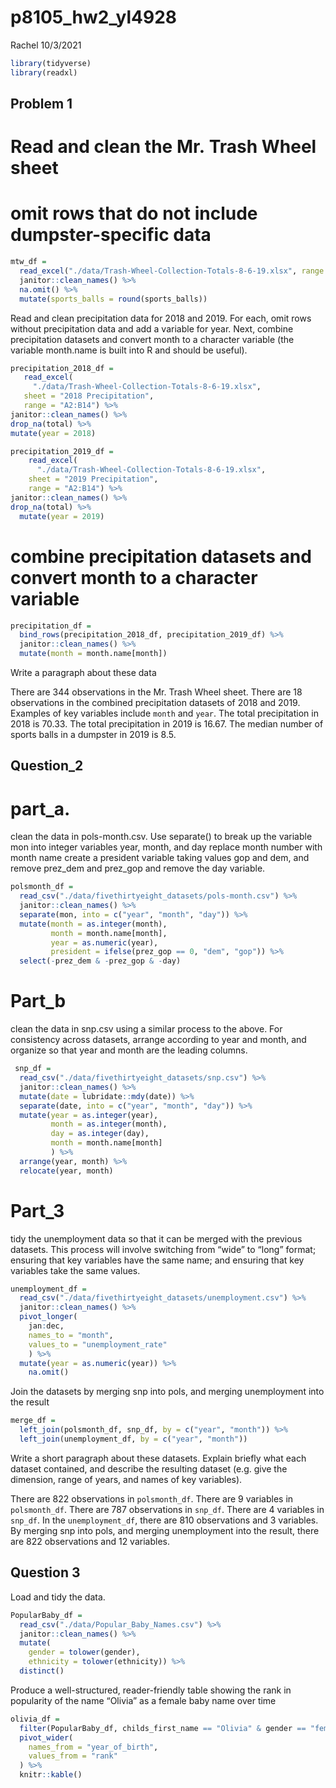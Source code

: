 p8105\_hw2\_yl4928
================
Rachel
10/3/2021

``` r
library(tidyverse)
library(readxl)
```

## Problem 1

# Read and clean the Mr. Trash Wheel sheet

# omit rows that do not include dumpster-specific data

``` r
mtw_df = 
  read_excel("./data/Trash-Wheel-Collection-Totals-8-6-19.xlsx", range = "A2:N408") %>% 
  janitor::clean_names() %>% 
  na.omit() %>% 
  mutate(sports_balls = round(sports_balls))
```

Read and clean precipitation data for 2018 and 2019. For each, omit rows
without precipitation data and add a variable for year. Next, combine
precipitation datasets and convert month to a character variable (the
variable month.name is built into R and should be useful).

``` r
precipitation_2018_df = 
   read_excel(
     "./data/Trash-Wheel-Collection-Totals-8-6-19.xlsx",
   sheet = "2018 Precipitation",
   range = "A2:B14") %>% 
janitor::clean_names() %>%
drop_na(total) %>%
mutate(year = 2018)
```

``` r
precipitation_2019_df = 
    read_excel(
      "./data/Trash-Wheel-Collection-Totals-8-6-19.xlsx",
    sheet = "2019 Precipitation",
    range = "A2:B14") %>% 
janitor::clean_names() %>% 
drop_na(total) %>% 
  mutate(year = 2019)
```

# combine precipitation datasets and convert month to a character variable

``` r
precipitation_df = 
  bind_rows(precipitation_2018_df, precipitation_2019_df) %>%
  janitor::clean_names() %>% 
  mutate(month = month.name[month])
```

Write a paragraph about these data

There are 344 observations in the Mr. Trash Wheel sheet. There are 18
observations in the combined precipitation datasets of 2018 and 2019.
Examples of key variables include `month` and `year`. The total
precipitation in 2018 is 70.33. The total precipitation in 2019 is
16.67. The median number of sports balls in a dumpster in 2019 is 8.5.

## Question\_2

# part\_a.

clean the data in pols-month.csv. Use separate() to break up the
variable mon into integer variables year, month, and day replace month
number with month name create a president variable taking values gop and
dem, and remove prez\_dem and prez\_gop and remove the day variable.

``` r
polsmonth_df = 
  read_csv("./data/fivethirtyeight_datasets/pols-month.csv") %>% 
  janitor::clean_names() %>% 
  separate(mon, into = c("year", "month", "day")) %>% 
  mutate(month = as.integer(month),
         month = month.name[month],
         year = as.numeric(year),
         president = ifelse(prez_gop == 0, "dem", "gop")) %>% 
  select(-prez_dem & -prez_gop & -day)
```

# Part\_b

clean the data in snp.csv using a similar process to the above. For
consistency across datasets, arrange according to year and month, and
organize so that year and month are the leading columns.

``` r
 snp_df = 
  read_csv("./data/fivethirtyeight_datasets/snp.csv") %>% 
  janitor::clean_names() %>% 
  mutate(date = lubridate::mdy(date)) %>% 
  separate(date, into = c("year", "month", "day")) %>% 
  mutate(year = as.integer(year),
         month = as.integer(month),
         day = as.integer(day),
         month = month.name[month]
         ) %>% 
  arrange(year, month) %>% 
  relocate(year, month)
```

# Part\_3

tidy the unemployment data so that it can be merged with the previous
datasets. This process will involve switching from “wide” to “long”
format; ensuring that key variables have the same name; and ensuring
that key variables take the same values.

``` r
unemployment_df = 
  read_csv("./data/fivethirtyeight_datasets/unemployment.csv") %>% 
  janitor::clean_names() %>%
  pivot_longer(
    jan:dec,
    names_to = "month", 
    values_to = "unemployment_rate"
    ) %>% 
  mutate(year = as.numeric(year)) %>% 
    na.omit()
```

Join the datasets by merging snp into pols, and merging unemployment
into the result

``` r
merge_df =
  left_join(polsmonth_df, snp_df, by = c("year", "month")) %>%
  left_join(unemployment_df, by = c("year", "month"))
```

Write a short paragraph about these datasets. Explain briefly what each
dataset contained, and describe the resulting dataset (e.g. give the
dimension, range of years, and names of key variables).

There are 822 observations in `polsmonth_df`. There are 9 variables in
`polsmonth_df`. There are 787 observations in `snp_df`. There are 4
variables in `snp_df`. In the `unemployment_df`, there are 810
observations and 3 variables. By merging snp into pols, and merging
unemployment into the result, there are 822 observations and 12
variables.

## Question 3

Load and tidy the data.

``` r
PopularBaby_df = 
  read_csv("./data/Popular_Baby_Names.csv") %>%
  janitor::clean_names() %>% 
  mutate(
    gender = tolower(gender),
    ethnicity = tolower(ethnicity)) %>% 
  distinct()
```

Produce a well-structured, reader-friendly table showing the rank in
popularity of the name “Olivia” as a female baby name over time

``` r
olivia_df = 
  filter(PopularBaby_df, childs_first_name == "Olivia" & gender == "female") %>% 
  pivot_wider(
    names_from = "year_of_birth",
    values_from = "rank"
  ) %>%
  knitr::kable()
```
